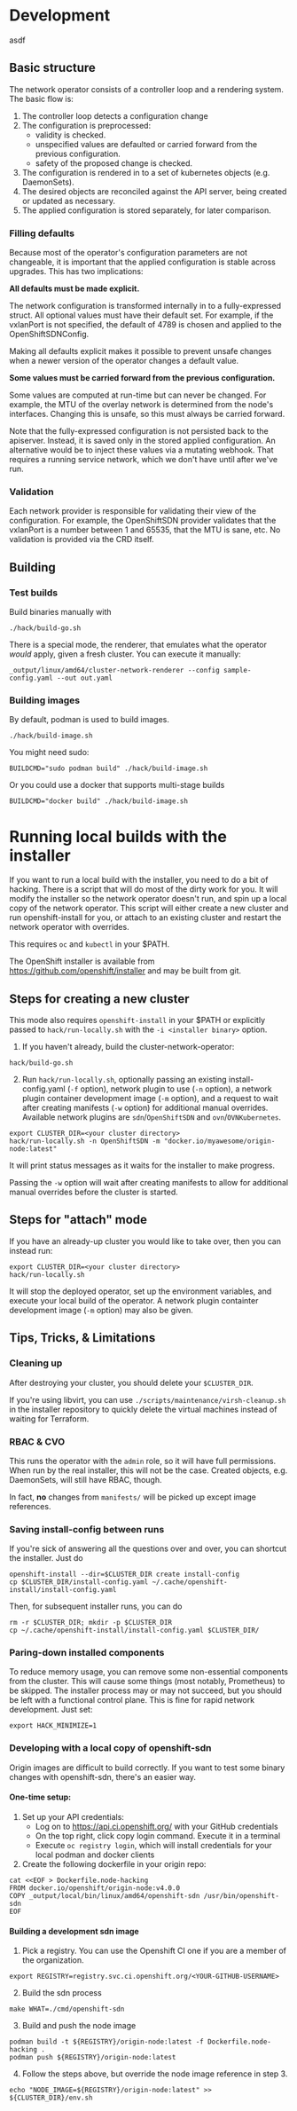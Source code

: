 # Development
asdf

## Basic structure

The network operator consists of a controller loop and a rendering system. The basic flow is:

1. The controller loop detects a configuration change
1. The configuration is preprocessed:
    - validity is checked.
    - unspecified values are defaulted or carried forward from the previous configuration.
    - safety of the proposed change is checked.
1. The configuration is rendered in to a set of kubernetes objects (e.g. DaemonSets).
1. The desired objects are reconciled against the API server, being created or updated as necessary.
1. The applied configuration is stored separately, for later comparison.

### Filling defaults
Because most of the operator's configuration parameters are not changeable, it is important that the applied configuration is stable across upgrades. This has two implications:

**All defaults must be made explicit.**

The network configuration is transformed internally in to a fully-expressed struct. All optional values must have their default set. For example, if the vxlanPort is not specified, the default of 4789 is chosen and applied to the OpenShiftSDNConfig.

Making all defaults explicit makes it possible to prevent unsafe changes when a newer version of the operator changes a default value.

**Some values must be carried forward from the previous configuration.**

Some values are computed at run-time but can never be changed. For example, the MTU of the overlay network is determined from the node's interfaces. Changing this is unsafe, so this must always be carried forward.

Note that the fully-expressed configuration is not persisted back to the apiserver. Instead, it is saved only in the stored applied configuration. An alternative would be to inject these values via a mutating webhook. That requires a running service network, which we don't have until after we've run.

### Validation
Each network provider is responsible for validating their view of the configuration. For example, the OpenShiftSDN provider validates that the vxlanPort is a number between 1 and 65535, that the MTU is sane, etc. No validation is provided via the CRD itself.

## Building

### Test builds
Build binaries manually with
```
./hack/build-go.sh
```

There is a special mode, the renderer, that emulates what the operator _would_ apply, given a fresh cluster. You can execute it manually:

```
_output/linux/amd64/cluster-network-renderer --config sample-config.yaml --out out.yaml
```

### Building images
By default, podman is used to build images. 

```
./hack/build-image.sh
```

You might need sudo:
```
BUILDCMD="sudo podman build" ./hack/build-image.sh
```

Or you could use a docker that supports multi-stage builds
```
BUILDCMD="docker build" ./hack/build-image.sh
```

# Running local builds with the installer

If you want to run a local build with the installer, you need to do a bit of hacking. There is a script that will do most of the dirty work for you. It will modify the installer so the network operator doesn't run, and spin up a local copy of the network operator. This script will either create a new cluster and run openshift-install for you, or attach to an existing cluster and restart the network operator with overrides.

This requires `oc` and `kubectl` in your $PATH.

The OpenShift installer is available from https://github.com/openshift/installer and may be built from git.

## Steps for creating a new cluster

This mode also requires `openshift-install` in your $PATH or explicitly passed to `hack/run-locally.sh` with the `-i <installer binary>` option.

1. If you haven't already, build the cluster-network-operator:

```
hack/build-go.sh
```

2. Run `hack/run-locally.sh`, optionally passing an existing install-config.yaml (`-f` option), network plugin to use (`-n` option), a network plugin container development image (`-m` option), and a request to wait after creating manifests (`-w` option) for additional manual overrides. Available network plugins are `sdn`/`OpenShiftSDN` and `ovn`/`OVNKubernetes`.

```
export CLUSTER_DIR=<your cluster directory>
hack/run-locally.sh -n OpenShiftSDN -m "docker.io/myawesome/origin-node:latest"
```

It will print status messages as it waits for the installer to make progress.

Passing the `-w` option will wait after creating manifests to allow for additional manual overrides before the cluster is started.

## Steps for "attach" mode

If you have an already-up cluster you would like to take over, then you can instead run:

```
export CLUSTER_DIR=<your cluster directory>
hack/run-locally.sh
```

It will stop the deployed operator, set up the environment variables, and execute your local build of the operator. A network plugin containter development image (`-m` option) may also be given.

## Tips, Tricks, & Limitations

### Cleaning up
After destroying your cluster, you should delete your `$CLUSTER_DIR`.

If you're using libvirt, you can use `./scripts/maintenance/virsh-cleanup.sh` in the installer repository to quickly delete the virtual machines instead of waiting for Terraform.

### RBAC & CVO
This runs the operator with the `admin` role, so it will have full permissions. When run by the real installer, this will not be the case. Created objects, e.g. DaemonSets, will still have RBAC, though.

In fact, **no** changes from `manifests/` will be picked up except image references.

### Saving install-config between runs
If you're sick of answering all the questions over and over, you can shortcut the installer. Just do
```
openshift-install --dir=$CLUSTER_DIR create install-config
cp $CLUSTER_DIR/install-config.yaml ~/.cache/openshift-install/install-config.yaml
```

Then, for subsequent installer runs, you can do
```
rm -r $CLUSTER_DIR; mkdir -p $CLUSTER_DIR
cp ~/.cache/openshift-install/install-config.yaml $CLUSTER_DIR/
```

### Paring-down installed components
To reduce memory usage, you can remove some non-essential components from the cluster. This will cause some things (most notably, Prometheus) to be skipped. The installer process may or may not succeed, but you should be left with a functional control plane. This is fine for rapid network development. Just set:
```
export HACK_MINIMIZE=1
```

### Developing with a local copy of openshift-sdn

Origin images are difficult to build correctly. If you want to test some binary changes with openshift-sdn, there's an easier way.

#### One-time setup:
1. Set up your API credentials:
    - Log on to https://api.ci.openshift.org/ with your GitHub credentials
    - On the top right, click copy login command. Execute it in a terminal
    - Execute `oc registry login`, which will install credentials for your local podman and docker clients
2. Create the following dockerfile in your origin repo:
```
cat <<EOF > Dockerfile.node-hacking
FROM docker.io/openshift/origin-node:v4.0.0
COPY _output/local/bin/linux/amd64/openshift-sdn /usr/bin/openshift-sdn
EOF
```

#### Building a development sdn image
1.  Pick a registry. You can use the Openshift CI one if you are a member of the organization.
```
export REGISTRY=registry.svc.ci.openshift.org/<YOUR-GITHUB-USERNAME>
```

2. Build the sdn process
```
make WHAT=./cmd/openshift-sdn
```

3. Build and push the node image
```
podman build -t ${REGISTRY}/origin-node:latest -f Dockerfile.node-hacking .
podman push ${REGISTRY}/origin-node:latest
```

4. Follow the steps above, but override the node image reference in step 3.
```
echo "NODE_IMAGE=${REGISTRY}/origin-node:latest" >> ${CLUSTER_DIR}/env.sh
```
